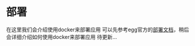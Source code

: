 # 部署

在这里我们会介绍使用docker来部署应用
可以先参考egg官方的[部署文档](https://eggjs.org/zh-cn/core/deployment.html)，稍后会详细介绍如何使用docker来部署应用
待更新...